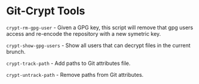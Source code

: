 # Git-Crypt Tools

`crypt-rm-gpg-user` - Given a GPG key, this script will remove that gpg users access and re-encode the repository with a new symetric key.

`crypt-show-gpg-users` - Show all users that can decrypt files in the current brunch.

`crypt-track-path` - Add paths to Git attributes file.

`crypt-untrack-path` - Remove paths from Git attributes.
